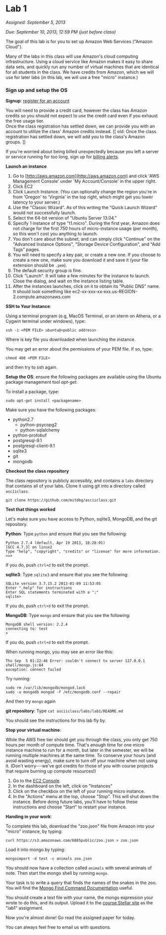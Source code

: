 # Lab 1

*Assigned: September 5, 2013*

*Due: September 10, 2013, 12:59 PM (just before class)*

The goal of this lab is for you to set up Amazon Web Services ("Amazon
Cloud").

Many of the labs in this class will use Amazon's cloud computing
infrastructure.  Using a cloud service like Amazon makes it easy to
share data sets, and quickly run any number of virtual machines that are
identical for all students in the class.  We have credits from Amazon,
which we will use for later labs (in this lab, we will use a free
"micro" instance.)

### Sign up and setup the OS

**Signup**: [register for an account](https://aws-portal.amazon.com/gp/aws/developer/registration/index.html)

You will need to provide a credit card, however the class has Amazon credits so
you should not expect to _use_ the credit card even if you exhaust the free usage tier.  
Once the class registration has settled down, we can provide you with an account to utilize the class' Amazon credits instead. 
[[ old: Once the class registration has settled down, we will add you to the class's Amazon groups. ]]

If you're worried about being billed unexpectedly because you left a server or service running for too long, sign up for [billing alerts](https://portal.aws.amazon.com/gp/aws/developer/account?ie=UTF8&action=billing-alerts&sc_icampaign=welcome_email_2&sc_icontent=billing_alerts_link&sc_iplace=welcome_email_2&sc_idetail=aws_resources).

**Launch an instance**

1. Go to [http://aws.amazon.com](http://aws.amazon.com) and click 'AWS Management Console' under 'My Account/Console' 
in the upper right.  
1. Click EC2
1. Click Launch Instance.  (You can optionally change the region you're in from 'Oregon' to 'Virginia' in the top right, which might get you lower latency to your server.)
1. Use the "Classic Wizard". As of this writing the "Quick Launch Wizard" would not successfully launch.
1. Select the 64-bit version of "Ubuntu Server 13.04."
1. Specify 1 instance of type "t1.micro". During the first year, Amazon does not charge for the first 750 hours of micro-instance usage (per month), so this won't cost you anything to launch.
1. You don't care about the subnet, and can simply click "Continue" on the "Advanced Instance Options", "Storage Device Configuration", and "Add Tags" pages.
1. You will need to specify a key pair, or create a new one.  If you choose to create a new one, make sure you download it and save it (your file extension should be `.pem`).
1. The default security group is fine.
1. Click "Launch".  It will take a few minutes for the instance to launch.  Close the dialog, and wait on the instance listing table.
1. After the instances launches, click on it to obtain its "Public DNS" name.  It should look something like ec2-xx-xxx-xx-xxx.us-REGION-2.compute.amazonaws.com

**SSH to Your Instance**: 

Using a terminal program (e.g, MacOS Terminal, or an xterm on Athena, or a Cygwin terminal under windows), type:

    ssh -i <PEM FILE> ubuntu@<public address>

Where <PEM FILE> is key file you downloaded when launching the instance.

You may get an error about the permissions of your PEM file.  If so, type:

    chmod 400 <PEM FILE>

and then try to ssh again.

**Setup the OS**: ensure the following packages are available using the Ubuntu package management tool _apt-get_.  

To install a package, type:

    sudo apt-get install <packagename>

Make sure you have the following packages:

* python2.7
  * python-psycopg2
  * python-sqlalchemy
* python-protobuf
* postgresql-9.1
* postgresql-client-9.1
* sqlite3
* git
* mongodb



**Checkout the class repository**

The class repository is publicly accessibly, and contains a `labs`
directory that contains all of your labs.  Clone it using git into a
directory called `asciiclass`.

    git clone https://github.com/mitdbg/asciiclass.git

**Test that things worked**

Let's make sure you have access to Python, sqlite3, MongoDB, and the git repository.

**Python**: Type `python` and ensure that you see the following:

    Python 2.7.4 (default, Apr 19 2013, 18:28:01) 
    [GCC 4.7.3] on linux2
    Type "help", "copyright", "credits" or "license" for more information.
    >>> 

If you do, push `ctrl+d` to exit the prompt.

**sqlite3**: Type `sqlite3` and ensure that you see the following:

    SQLite version 3.7.15.2 2013-01-09 11:53:05
    Enter ".help" for instructions
    Enter SQL statements terminated with a ";"
    sqlite>

If you do, push `ctrl+d` to exit the prompt.

**MongoDB**: Type `mongo` and ensure that you see the following:

    MongoDB shell version: 2.2.4
    connecting to: test
    > 

If you do, push `ctrl+d` to exit the prompt.

When running mongo, you may see an error like this:

    Thu Sep  5 01:22:46 Error: couldn't connect to server 127.0.0.1 shell/mongo.js:84
    exception: connect failed

Try running:

    sudo rm /var/lib/mongodb/mongod.lock
    sudo -u mongodb mongod -f /etc/mongodb.conf --repair

And then try `mongo` again

**git repository**: Type `cat asciiclass/labs/lab1/README.md`

You should see the instructions for this lab fly by.

**Stop your virtual machine**: 

While the AWS free tier should get you through the class, you only get
750 hours per month of compute time.  That's enough time for one micro
instance machine to run for a month, but later in the semester, we
will be running multiple machines at the same time.  To conserve your
hours (and avoid wasting energy), make sure to turn off your machine
when not using it.  (Don't worry---we've got credits for those of you
with course projects that require burning up compute resources!)

1. Go to the [EC2 Console](https://console.aws.amazon.com/ec2/v2/home?region=us-west-2).
1. In the dashboard on the left, click on "Instances"
1. Click on the checkbox on the left of your running micro instance.
1. In the "Actions" menu at the top, choose "Stop".  This will shut down the instance.  Before doing future labs, you'll have to follow these instructions and choose "Start" to restart your instance.

**Handing in your work**:

To complete this lab, download the "zoo.json" file from Amazon into your "micro" instance, by typing:

    curl https://s3.amazonaws.com/6885public/zoo.json > zoo.json

Load it into mongo by typing:

    mongoimport -d test -c animals zoo.json

You should now have a collection called `animals` with several animals of note.  Then start the mongo shell by running `mongo`.

Your task is to write a query that finds the names of the snakes in the zoo.  You will find the [Mongo Find Command Documentation](http://docs.mongodb.org/manual/reference/method/db.collection.find/#db.collection.find) useful.

You should create a text file with your name, the mongo expression your wrote to do this, and its output.  Upload it to the [course Stellar site](http://stellar.mit.edu/S/course/6/fa13/6.885/) as the "lab1" assignment.

Now you're almost done!  Go read the assigned paper for today.

You can always feel free to email us with questions.
